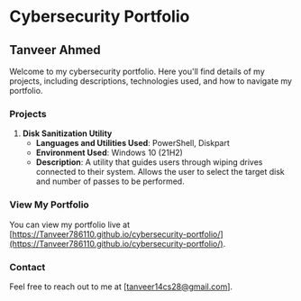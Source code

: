 # Cybersecurity Portfolio

## Tanveer Ahmed

Welcome to my cybersecurity portfolio. Here you'll find details of my projects, including descriptions, technologies used, and how to navigate my portfolio.

### Projects

1. **Disk Sanitization Utility**
    - **Languages and Utilities Used**: PowerShell, Diskpart
    - **Environment Used**: Windows 10 (21H2)
    - **Description**: A utility that guides users through wiping drives connected to their system. Allows the user to select the target disk and number of passes to be performed.

### View My Portfolio

You can view my portfolio live at [https://Tanveer786110.github.io/cybersecurity-portfolio/](https://Tanveer786110.github.io/cybersecurity-portfolio/).

### Contact

Feel free to reach out to me at [tanveer14cs28@gmail.com].
